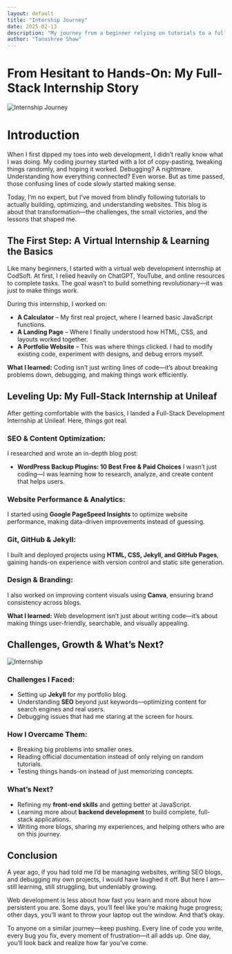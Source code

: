 ```yaml
---
layout: default
title: "Intership Journey"
date: 2025-02-13
description: "My journey from a beginner relying on tutorials to a full-stack development intern—embracing challenges, learning SEO, and building real projects."
author: "Tanushree Shaw"
---
```

# From Hesitant to Hands-On: My Full-Stack Internship Story

![Internship Journey](/blogs/assets/Internship%20journey.png)

# Introduction
When I first dipped my toes into web development, I didn’t really know what I was doing. My coding journey started with a lot of copy-pasting, tweaking things randomly, and hoping it worked. Debugging? A nightmare. Understanding how everything connected? Even worse. But as time passed, those confusing lines of code slowly started making sense.

Today, I’m no expert, but I’ve moved from blindly following tutorials to actually building, optimizing, and understanding websites. This blog is about that transformation—the challenges, the small victories, and the lessons that shaped me.

## The First Step: A Virtual Internship & Learning the Basics
Like many beginners, I started with a virtual web development internship at CodSoft. At first, I relied heavily on ChatGPT, YouTube, and online resources to complete tasks. The goal wasn’t to build something revolutionary—it was just to make things work.

During this internship, I worked on:
-  **A Calculator** – My first real project, where I learned basic JavaScript functions.
-  **A Landing Page** – Where I finally understood how HTML, CSS, and layouts worked together.
-  **A Portfolio Website** – This was where things clicked. I had to modify existing code, experiment with designs, and debug errors myself.

**What I learned:** Coding isn’t just writing lines of code—it’s about breaking problems down, debugging, and making things work efficiently.

## Leveling Up: My Full-Stack Internship at Unileaf
After getting comfortable with the basics, I landed a Full-Stack Development Internship at Unileaf. Here, things got real.

### SEO & Content Optimization:
I researched and wrote an in-depth blog post:
- **WordPress Backup Plugins: 10 Best Free & Paid Choices**
I wasn’t just coding—I was learning how to research, analyze, and create content that helps users.

### Website Performance & Analytics:
I started using **Google PageSpeed Insights** to optimize website performance, making data-driven improvements instead of guessing.

### Git, GitHub & Jekyll:
I built and deployed projects using **HTML, CSS, Jekyll, and GitHub Pages**, gaining hands-on experience with version control and static site generation.

### Design & Branding:
I also worked on improving content visuals using **Canva**, ensuring brand consistency across blogs.

**What I learned:** Web development isn’t just about writing code—it’s about making things user-friendly, searchable, and visually appealing.

## Challenges, Growth & What’s Next?

![Internship](/blogs/assets/Internship.png)

### Challenges I Faced:
- Setting up **Jekyll** for my portfolio blog.
- Understanding **SEO** beyond just keywords—optimizing content for search engines and real users.
- Debugging issues that had me staring at the screen for hours.

### How I Overcame Them:
- Breaking big problems into smaller ones.
- Reading official documentation instead of only relying on random tutorials.
- Testing things hands-on instead of just memorizing concepts.

### What’s Next?
- Refining my **front-end skills** and getting better at JavaScript.
- Learning more about **backend development** to build complete, full-stack applications.
- Writing more blogs, sharing my experiences, and helping others who are on this journey.

## Conclusion
A year ago, if you had told me I’d be managing websites, writing SEO blogs, and debugging my own projects, I would have laughed it off. But here I am—still learning, still struggling, but undeniably growing.

Web development is less about how fast you learn and more about how persistent you are. Some days, you’ll feel like you’re making huge progress; other days, you’ll want to throw your laptop out the window. And that’s okay.

To anyone on a similar journey—keep pushing. Every line of code you write, every bug you fix, every moment of frustration—it all adds up. One day, you’ll look back and realize how far you’ve come.
